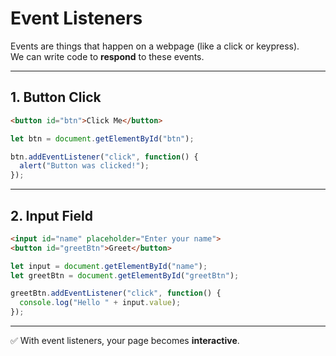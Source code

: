 # Event Listeners

Events are things that happen on a webpage (like a click or keypress).  
We can write code to **respond** to these events.

---

## 1. Button Click
```html
<button id="btn">Click Me</button>
````

```js
let btn = document.getElementById("btn");

btn.addEventListener("click", function() {
  alert("Button was clicked!");
});
```

---

## 2. Input Field

```html
<input id="name" placeholder="Enter your name">
<button id="greetBtn">Greet</button>
```

```js
let input = document.getElementById("name");
let greetBtn = document.getElementById("greetBtn");

greetBtn.addEventListener("click", function() {
  console.log("Hello " + input.value);
});
```

---

✅ With event listeners, your page becomes **interactive**.